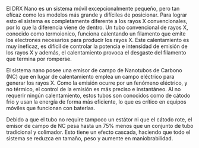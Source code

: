 El DRX Nano es un sistema móvil excepcionalmente pequeño, pero tan efícaz como los modelos más grande y difíciles de posicionar. Para lograr esto el sistema es completamente diferente a los rayos X convencionales, por lo que la diferencia viene de dentro. Un tubo convencional de rayos X, conocido como termoionico, funciona calentando un filamento que emite los electrones necesarios para producir los rayos X. Este calentamiento es muy ineficaz, es difícil de controlar la potencia e intensidad de emisión de los rayos X y además, el calentamiento provoca el desgaste del filamento que termina por romperse.

El sistema nano posee una emisor de campo de Nanotubos de Carbono (NC) que en lugar de calentamiento emplea un campo eléctrico para generar los rayos X. Como la emisión ocurre por un fenómeno eléctrico, y no térmico, el control de la emisión es más preciso e instantáneo. Al no requerir ningún calentamiento, estos tubos son conocidos como de cátodo frio y usan la energía de forma más eficiente, lo que es crítico en equipos móviles que funcionan con baterías.

Debido a que el tubo no require tampoco un estátor ni que el cátodo rote, el emisor de campo de NC pesa hasta un 75% menos que un conjunto de tubo tradicional y colimador. Esto tiene un efecto cascada, haciendo que todo el sistema se reduzca en tamaño, peso y aumente en maniobrabilidad.  
